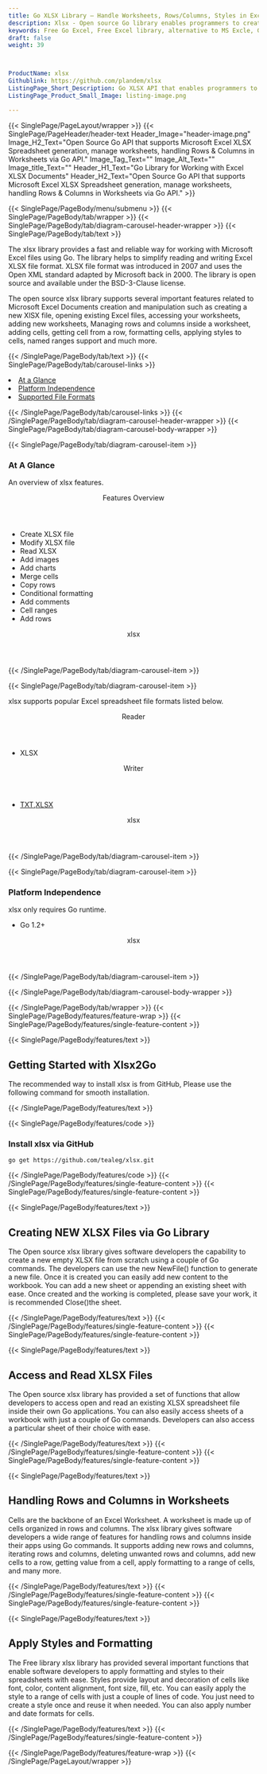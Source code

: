 ```yaml
---
title: Go XLSX Library – Handle Worksheets, Rows/Columns, Styles in Excel File
description: Xlsx - Open source Go library enables programmers to create or modify Excel XLSX Spreadsheet, add new sheets, handle Rows & Columns in Worksheet via Go API.
keywords: Free Go Excel, Free Excel library, alternative to MS Excle, Go XLSX API, Go XLSX library, Go Excel API, Go Excel Library, Go XLSM, Go Spreadsheets API, create spreadsheet, add comments to cells, add new sheets, handle Rows, manage Columns in Worksheet, Read XLSX files, manage Rows or Cells, add Comments to Excel
draft: false
weight: 39



ProductName: xlsx
Githublink: https://github.com/plandem/xlsx
ListingPage_Short_Description: Go XLSX API that enables programmers to generate & manage Excel XLSX Spreadsheets, handle Rows & Columns in Worksheets, and much more.
ListingPage_Product_Small_Image: listing-image.png 

---
```


{{< SinglePage/PageLayout/wrapper >}}
{{< SinglePage/PageHeader/header-text
Header_Image="header-image.png"
Image_H2_Text="Open Source Go API that supports Microsoft Excel XLSX Spreadsheet generation, manage worksheets, handling Rows & Columns in Worksheets via Go API."
Image_Tag_Text=""
Image_Alt_Text=""
Image_title_Text=""
Header_H1_Text="Go Library for Working with Excel XLSX Documents"
Header_H2_Text="Open Source Go API that supports Microsoft Excel XLSX Spreadsheet generation, manage worksheets, handling Rows & Columns in Worksheets via Go API." >}}

{{< SinglePage/PageBody/menu/submenu >}}
{{< SinglePage/PageBody/tab/wrapper >}}
{{< SinglePage/PageBody/tab/diagram-carousel-header-wrapper >}}
{{< SinglePage/PageBody/tab/text >}}



<p>The xlsx library provides a fast and reliable way for working with Microsoft Excel files using Go. The library helps to simplify reading and writing Excel XLSX file format. XLSX file format was introduced in 2007 and uses the Open XML standard adapted by Microsoft back in 2000. The library is open source and available under the BSD-3-Clause license.</p>
<p>The open source xlsx library supports several important features related to Microsoft Excel Documents creation and manipulation such as creating a new XlSX file, opening existing Excel files, accessing your worksheets, adding new worksheets, Managing rows and columns inside a worksheet, adding cells, getting cell from a row, formatting cells, applying styles to cells, named ranges support and much more.</p>

{{< /SinglePage/PageBody/tab/text >}}
{{< SinglePage/PageBody/tab/carousel-links >}}

<li data-target="#diagramcarousel" data-slide-to="0"><a href="#">At a Glance</a></li>
<li data-target="#diagramcarousel" data-slide-to="2"><a href="#">Platform Independence</a></li>
<li data-target="#diagramcarousel" data-slide-to="1"><a class="activetab" href="#">Supported File Formats</a></li>


{{< /SinglePage/PageBody/tab/carousel-links >}}
{{< /SinglePage/PageBody/tab/diagram-carousel-header-wrapper >}}
{{< SinglePage/PageBody/tab/diagram-carousel-body-wrapper >}}

{{< SinglePage/PageBody/tab/diagram-carousel-item >}}
<h3>At A Glance</h3>
<p>An overview of xlsx features.</p>
<div class="diagram1 d1-poi">
<div class="d1-row">
<div class="d1-col d1-right"><header>Features Overview</header>
<ul>
<li>Create XLSX file</li>
<li>Modify XLSX file</li>
<li>Read XLSX</li>
<li>Add images</li>
<li>Add charts</li>
<li>Merge cells</li>
<li>Copy rows</li>
<li>Conditional formatting</li>
<li>Add comments</li>
<li>Cell ranges</li>
<li>Add rows</li>
</ul>
</div>
</div>
<div class="d1-logo" style="border: none;"><header>xlsx</header><footer><small></small></footer></div>
<!--/logo--></div>
<!--/diagram1-->
{{< /SinglePage/PageBody/tab/diagram-carousel-item >}}

{{< SinglePage/PageBody/tab/diagram-carousel-item >}}
<p>xlsx supports popular Excel spreadsheet file formats listed below.</p>
<div class="diagram1 d2 d1-poi">
<div class="d1-row">
<div class="d1-col d1-left"><header><i class="fa fa-arrows-v"> </i> Reader</header>
<ul>
<li>XLSX</li>
</ul>
</div>
<!--/left-->
<div class="d1-col d1-right"><header><i class="fa fa-long-arrow-down"> </i> Writer</header>
<ul>
<li><a href="https://docs.fileformat.com/word-processing/txt/">TXT</a>,<a href="https://docs.fileformat.com/spreadsheet/xlsx/">XLSX</a></li>
</ul>
</div>
<!--/right--></div>
<!--/row-->
<div class="d1-logo" style="border: none;"><header>xlsx</header><footer><small></small></footer></div>
<!--/logo--></div>
<!--/diagram2-->
{{< /SinglePage/PageBody/tab/diagram-carousel-item >}}

{{< SinglePage/PageBody/tab/diagram-carousel-item >}}
<h3>Platform Independence</h3>
<p>xlsx only requires Go runtime.</p>
<div class="diagram1 d1-poi">
<div class="d1-row">
<div class="d1-col d1-right">
<ul>
<li>Go 1.2+</li>
</ul>
</div>
<!--/left-->
<div class="d1-col d1-right"> </div>
<!--/right--></div>
<!--/row-->
<div class="d1-logo" style="border: none;"><header>xlsx</header><footer><small></small></footer></div>
<!--/logo--></div>
<!--/diagram2 -->
{{< /SinglePage/PageBody/tab/diagram-carousel-item >}}

{{< /SinglePage/PageBody/tab/diagram-carousel-body-wrapper >}}

{{< /SinglePage/PageBody/tab/wrapper >}}
{{< SinglePage/PageBody/features/feature-wrap >}}
{{< SinglePage/PageBody/features/single-feature-content >}}

{{< SinglePage/PageBody/features/text >}}
<h2 class="h2title">Getting Started with Xlsx2Go</h2>
<p>The recommended way to install xlsx is from GitHub, Please use the following command for smooth installation.</p>
{{< /SinglePage/PageBody/features/text >}}

{{< SinglePage/PageBody/features/code >}}
<h3>Install xlsx via GitHub</h3>
<pre><code class="html">go get https://github.com/tealeg/xlsx.git</code></pre>


{{< /SinglePage/PageBody/features/code >}}
{{< /SinglePage/PageBody/features/single-feature-content >}}
{{< SinglePage/PageBody/features/single-feature-content >}}

{{< SinglePage/PageBody/features/text >}}
<h2 class="h2title">Creating NEW XLSX Files via Go Library</h2>
<p>The Open source xlsx library gives software developers the capability to create a new empty XLSX file from scratch using a couple of Go commands. The developers can use the new NewFile() function to generate a new file. Once it is created you can easily add new content to the workbook. You can add a new sheet or appending an existing sheet with ease. Once created and the working is completed, please save your work, it is recommended Close()the sheet.</p>

{{< /SinglePage/PageBody/features/text >}}
{{< /SinglePage/PageBody/features/single-feature-content >}}
{{< SinglePage/PageBody/features/single-feature-content >}}

{{< SinglePage/PageBody/features/text >}}
<h2 class="h2title">Access and Read XLSX Files</h2>
<p>The Open source xlsx library has provided a set of functions that allow developers to access open and read an existing XLSX spreadsheet file inside their own Go applications. You can also easily access sheets of a workbook with just a couple of Go commands. Developers can also access a particular sheet of their choice with ease.</p>

{{< /SinglePage/PageBody/features/text >}}
{{< /SinglePage/PageBody/features/single-feature-content >}}
{{< SinglePage/PageBody/features/single-feature-content >}}

{{< SinglePage/PageBody/features/text >}}
<h2 class="h2title">Handling Rows and Columns in Worksheets</h2>
<p>Cells are the backbone of an Excel Worksheet. A worksheet is made up of cells organized in rows and columns. The xlsx library gives software developers a wide range of features for handling rows and columns inside their apps using Go commands. It supports adding new rows and columns, iterating rows and columns, deleting unwanted rows and columns, add new cells to a row, getting value from a cell, apply formatting to a range of cells, and many more.</p>

{{< /SinglePage/PageBody/features/text >}}
{{< /SinglePage/PageBody/features/single-feature-content >}}
{{< SinglePage/PageBody/features/single-feature-content >}}

{{< SinglePage/PageBody/features/text >}}
<h2 class="h2title">Apply Styles and Formatting</h2>
<p>The Free library xlsx library has provided several important functions that enable software developers to apply formatting and styles to their spreadsheets with ease. Styles provide layout and decoration of cells like font, color, content alignment, font size, fill, etc. You can easily apply the style to a range of cells with just a couple of lines of code. You just need to create a style once and reuse it when needed. You can also apply number and date formats for cells.</p>

{{< /SinglePage/PageBody/features/text >}}
{{< /SinglePage/PageBody/features/single-feature-content >}}

{{< /SinglePage/PageBody/features/feature-wrap >}}
{{< /SinglePage/PageLayout/wrapper >}}